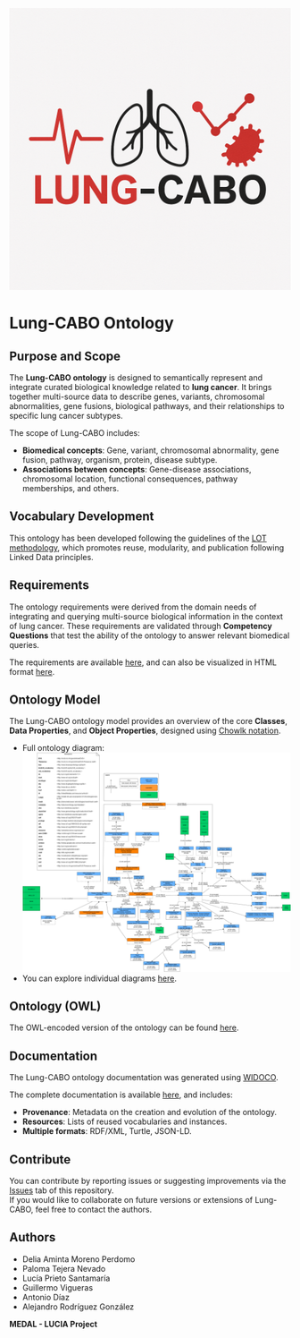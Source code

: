 ![Lung-CABO](diagrams/LungCABO_logo.png)

# Lung-CABO Ontology

## Purpose and Scope

The **Lung-CABO ontology** is designed to semantically represent and integrate curated biological knowledge related to **lung cancer**. It brings together multi-source data to describe genes, variants, chromosomal abnormalities, gene fusions, biological pathways, and their relationships to specific lung cancer subtypes.

The scope of Lung-CABO includes:
- **Biomedical concepts**: Gene, variant, chromosomal abnormality, gene fusion, pathway, organism, protein, disease subtype.
- **Associations between concepts**: Gene-disease associations, chromosomal location, functional consequences, pathway memberships, and others.

## Vocabulary Development

This ontology has been developed following the guidelines of the [LOT methodology](https://lot.linkeddata.es/), which promotes reuse, modularity, and publication following Linked Data principles.

## Requirements

The ontology requirements were derived from the domain needs of integrating and querying multi-source biological information in the context of lung cancer. These requirements are validated through **Competency Questions** that test the ability of the ontology to answer relevant biomedical queries.

The requirements are available [here](Requirements/Requirements-lungcabo.xlsx), and can also be visualized in HTML format [here](https://deliaamintamoreno.github.io/LungCABO-Resources/Requirements/requirements-LungCABO.html).

## Ontology Model

The Lung-CABO ontology model provides an overview of the core **Classes**, **Data Properties**, and **Object Properties**, designed using [Chowlk notation](https://chowlk.linkeddata.es/).

- Full ontology diagram:  
  ![diagram](diagrams/LungCABO_ontology.png)
- You can explore individual diagrams [here](diagrams/).

## Ontology (OWL)

The OWL-encoded version of the ontology can be found [here](Lung-CABO%20Documentation/ontology.owl).

## Documentation

The Lung-CABO ontology documentation was generated using [WIDOCO](https://github.com/oeg-upm/Widoco).

The complete documentation is available [here](docs/index-en.html), and includes:
- **Provenance**: Metadata on the creation and evolution of the ontology.
- **Resources**: Lists of reused vocabularies and instances.
- **Multiple formats**: RDF/XML, Turtle, JSON-LD.

## Contribute

You can contribute by reporting issues or suggesting improvements via the [Issues](https://github.com/deliaamintamoreno/LungCABO-Resources/issues) tab of this repository.  
If you would like to collaborate on future versions or extensions of Lung-CABO, feel free to contact the authors.

## Authors

- Delia Aminta Moreno Perdomo
- Paloma Tejera Nevado
- Lucía Prieto Santamaría
- Guillermo Vigueras
- Antonio Díaz
- Alejandro Rodríguez González

**MEDAL - LUCIA Project**
